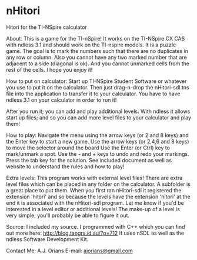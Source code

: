 nHitori
=======

Hitori for the TI-NSpire calculator

About:
This is a game for the TI-nSpire!  It works on the TI-NSpire CX CAS with ndless 3.1 and should work on the TI-nspire models.  It is a puzzle game.  The goal is to mark the numbers such that there are no duplicates in any row or column.  Also you cannot have any two marked number that are adjacent to a side (diagonal is ok).  And you cannot unmarked cells from the rest of the cells.  I hope you enjoy it!

How to put on calculator:
Start up TI-NSpire Student Software or whatever you use to put it on the calculator.  Then just drag-n-drop the nHitori-sdl.tns file into the application to transfer it to your calculator.  You have to have ndless 3.1 on your calculator in order to run it!

After you run it; you can add and play additional levels.  With ndless it allows start up files; and so you can add more level files to your calculator and play them!

How to play:
Navigate the menu using the arrow keys (or 2 and 8 keys) and the Enter key to start a new game.
Use the arrow keys (or 2,4,6 and 8 keys) to move the selector around the board
Use the Enter (or Ctrl) key to mark/unmark a spot.
Use the - and + keys to undo and redo your markings.
Press the tab key for the solution.
See included document as well as website to understand the rules and how to play!

Extra levels:
This program works with external level files!  There are extra level files which can be placed in any folder on the calculator.  A subfolder is a great place to put them.  When you first ran nHitori-sdl it registered the extension 'hitori' and so because the levels have the extension 'hitori' at the end it is associated with the nHitori-sdl program.  Let me know if you'd be interested in a level editor or additional levels!  The make-up of a level is very simple; you'll probably be able to figure it out.

Source:
I included my source.  I programmed with C++ which you can find out more here: http://blog.tangrs.id.au/?p=712  It uses nSDL as well as the ndless Software Development Kit.

Contact Me:
A.J. Orians
E-mail: ajorians@gmail.com
